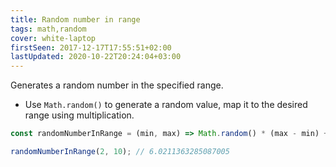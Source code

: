 ```yaml
---
title: Random number in range
tags: math,random
cover: white-laptop
firstSeen: 2017-12-17T17:55:51+02:00
lastUpdated: 2020-10-22T20:24:04+03:00
---
```


Generates a random number in the specified range.

- Use `Math.random()` to generate a random value, map it to the desired range using multiplication.

```js
const randomNumberInRange = (min, max) => Math.random() * (max - min) + min;
```

```js
randomNumberInRange(2, 10); // 6.0211363285087005
```
